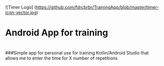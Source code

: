 ![Timer Logo] (https://github.com/fdrcbrbr/TrainingApp/blob/master/timer-icon-vector.jpg)
#
# Android App for training
#
###Simple app for personal use for training Kotlin/Android Studio that allows me to enter the time for X number of repetitions
